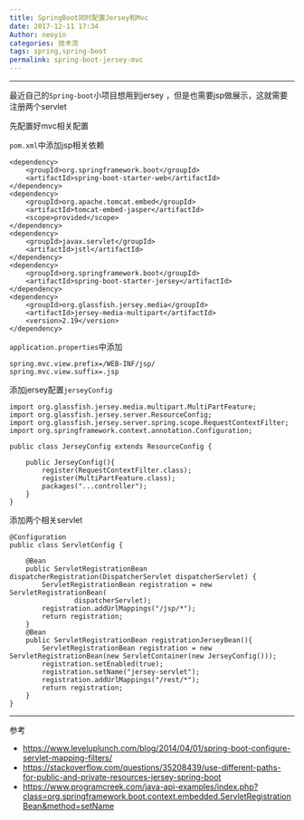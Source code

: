 ```yaml
---
title: SpringBoot同时配置Jersey和Mvc
date: 2017-12-11 17:34
Author: neoyin
categories: 技术流
tags: spring,spring-boot
permalink: spring-boot-jersey-mvc
---
```


---

最近自己的`Spring-boot`小项目想用到jersey ，但是也需要jsp做展示，这就需要注册两个servlet 

先配置好mvc相关配置

`pom.xml`中添加jsp相关依赖

```
<dependency>
	<groupId>org.springframework.boot</groupId>
	<artifactId>spring-boot-starter-web</artifactId>
</dependency>
<dependency>
	<groupId>org.apache.tomcat.embed</groupId>
	<artifactId>tomcat-embed-jasper</artifactId>
	<scope>provided</scope>
</dependency>
<dependency>
	<groupId>javax.servlet</groupId>
	<artifactId>jstl</artifactId>
</dependency>
<dependency>
	<groupId>org.springframework.boot</groupId>
	<artifactId>spring-boot-starter-jersey</artifactId>
</dependency>
<dependency>
	<groupId>org.glassfish.jersey.media</groupId>
	<artifactId>jersey-media-multipart</artifactId>
	<version>2.19</version>
</dependency>
```

`application.properties`中添加 

```
spring.mvc.view.prefix=/WEB-INF/jsp/
spring.mvc.view.suffix=.jsp
```


添加jersey配置`jerseyConfig`

```
import org.glassfish.jersey.media.multipart.MultiPartFeature;
import org.glassfish.jersey.server.ResourceConfig;
import org.glassfish.jersey.server.spring.scope.RequestContextFilter;
import org.springframework.context.annotation.Configuration;

public class JerseyConfig extends ResourceConfig {

    public JerseyConfig(){
        register(RequestContextFilter.class);
        register(MultiPartFeature.class);
        packages("...controller");
    }
}
```

添加两个相关servlet

```
@Configuration
public class ServletConfig {

    @Bean
    public ServletRegistrationBean dispatcherRegistration(DispatcherServlet dispatcherServlet) {
        ServletRegistrationBean registration = new ServletRegistrationBean(
                dispatcherServlet);
        registration.addUrlMappings("/jsp/*");
        return registration;
    }
    @Bean
    public ServletRegistrationBean registrationJerseyBean(){
        ServletRegistrationBean registration = new ServletRegistrationBean(new ServletContainer(new JerseyConfig()));
        registration.setEnabled(true);
        registration.setName("jersey-servlet");
        registration.addUrlMappings("/rest/*");
        return registration;
    }
}
```

---

参考

- <https://www.leveluplunch.com/blog/2014/04/01/spring-boot-configure-servlet-mapping-filters/>
- <https://stackoverflow.com/questions/35208439/use-different-paths-for-public-and-private-resources-jersey-spring-boot>
- <https://www.programcreek.com/java-api-examples/index.php?class=org.springframework.boot.context.embedded.ServletRegistrationBean&method=setName>